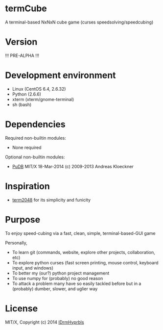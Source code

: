 termCube
========

A terminal-based NxNxN cube game (curses speedsolving/speedcubing)

Version
========

!!! PRE-ALPHA !!!

Development environment
========

* Linux  (CentOS 6.4, 2.6.32)
* Python (2.6.6)
* xterm  (xterm/gnome-terminal)
* sh     (bash)

Dependencies
========

Required non-builtin modules:
* None required

Optional non-builtin modules:
* [PuDB](https://github.com/inducer/pudb) MIT/X 18-Mar-2014 (c) 2009-2013 Andreas Kloeckner

Inspiration
========

* [term2048](TODO) for its simplicity and funicity

Purpose
========

To enjoy speed-cubing via a fast, clean, simple, terminal-based-GUI game

Personally,
* To learn git (commands, website, explore other projects, collaboration, etc) 
* To explore python curses (fast screen printing, mouse control, keyboard input, and windows) 
* To better my (our?) python project management
* To use numpy for (probably) no good reason
* To attack a problem many have so easily tackled before but in a (probably) dumber, slower, and uglier way

License
========

MIT/X, Copyright (c) 2014 [IDrmHyprbls](https://github.com/idrmhyprbls)

